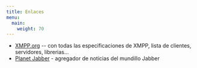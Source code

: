 ```yaml
---
title: Enlaces
menu:
  main:
    weight: 70
---
```


- [XMPP.org](https://xmpp.org/) -- con todas las especificaciones de XMPP, lista de clientes, servidores, librerias...
- [Planet Jabber](https://planet.jabber.org/) - agregador de noticias del mundillo Jabber

